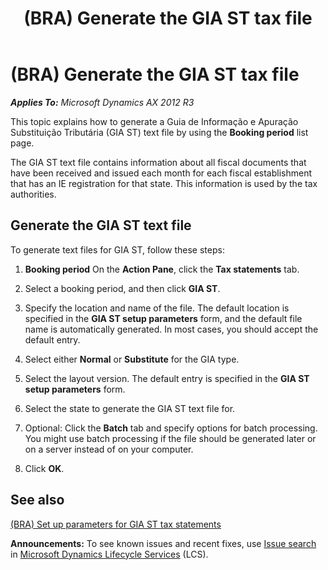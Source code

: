 ﻿---
title: (BRA) Generate the GIA ST tax file
TOCTitle: (BRA) Generate the GIA ST tax file
ms:assetid: a842ff4e-0806-4c22-b3ad-c238b25f9cfc
ms:mtpsurl: https://technet.microsoft.com/en-us/library/Dn600280(v=AX.60)
ms:contentKeyID: 62200244
ms.date: 04/18/2014
mtps_version: v=AX.60
f1_keywords:
- forms.FBBookingPeriodListPage_BR
---

# (BRA) Generate the GIA ST tax file 


_**Applies To:** Microsoft Dynamics AX 2012 R3_

This topic explains how to generate a Guia de Informação e Apuração Substituição Tributária (GIA ST) text file by using the **Booking period** list page.

The GIA ST text file contains information about all fiscal documents that have been received and issued each month for each fiscal establishment that has an IE registration for that state. This information is used by the tax authorities.

## Generate the GIA ST text file

To generate text files for GIA ST, follow these steps:

1.  **Booking period** On the **Action Pane**, click the **Tax statements** tab.

2.  Select a booking period, and then click **GIA ST**.

3.  Specify the location and name of the file. The default location is specified in the **GIA ST setup parameters** form, and the default file name is automatically generated. In most cases, you should accept the default entry.

4.  Select either **Normal** or **Substitute** for the GIA type.

5.  Select the layout version. The default entry is specified in the **GIA ST setup parameters** form.

6.  Select the state to generate the GIA ST text file for.

7.  Optional: Click the **Batch** tab and specify options for batch processing. You might use batch processing if the file should be generated later or on a server instead of on your computer.

8.  Click **OK**.

## See also

[(BRA) Set up parameters for GIA ST tax statements](bra-set-up-parameters-for-gia-st-tax-statements.md)

  
**Announcements:** To see known issues and recent fixes, use [Issue search](http://go.microsoft.com/fwlink/?linkid=389258) in [Microsoft Dynamics Lifecycle Services](http://go.microsoft.com/fwlink/?linkid=306505) (LCS).


